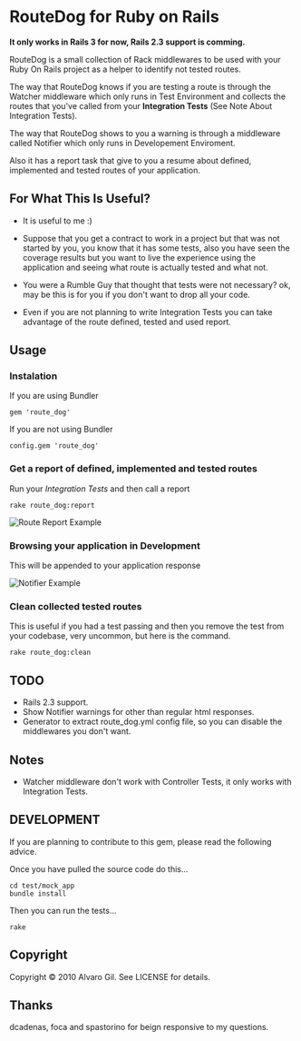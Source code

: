 RouteDog for Ruby on Rails
==========================

**It only works in Rails 3 for now, Rails 2.3 support is comming.**

RouteDog is a small collection of Rack middlewares to be used with your Ruby On Rails project as a helper to identify not tested routes.

The way that RouteDog knows if you are testing a route is through the Watcher middleware which only runs in Test Environment
and collects the routes that you've called from your **Integration Tests** (See Note About Integration Tests).

The way that RouteDog shows to you a warning is through a middleware called Notifier which only runs in Developement Enviroment.

Also it has a report task that give to you a resume about defined, implemented and tested routes of your application.


For What This Is Useful?
------------------------

* It is useful to me :)

* Suppose that you get a contract to work in a project but that was not started by you, you know that it has some tests, also you have seen
the coverage results but you want to live the experience using the application and seeing what route is actually tested and what not.

* You were a Rumble Guy that thought that tests were not necessary? ok, may be this is for you if you don't want to drop all your code.

* Even if you are not planning to write Integration Tests you can take advantage of the route defined, tested and used report.


Usage
-----

### Instalation ###

If you are using Bundler

    gem 'route_dog'

If you are not using Bundler

    config.gem 'route_dog'


### Get a report of defined, implemented and tested routes ###

Run your *Integration Tests* and then call a report

    rake route_dog:report

![Route Report Example](http://img.skitch.com/20101103-p79s1css147a6tymt1i6mcanm7.jpg "Route Report Example")


### Browsing your application in Development ###

This will be appended to your application response

![Notifier Example](http://img.skitch.com/20101103-trxeweg66jh931qtpunh9u91gk.jpg "Notifier Example")


### Clean collected tested routes ###

This is useful if you had a test passing and then you remove the test from your codebase,
very uncommon, but here is the command.

    rake route_dog:clean


TODO
----

* Rails 2.3 support.
* Show Notifier warnings for other than regular html responses.
* Generator to extract route_dog.yml config file, so you can disable the middlewares you don't want.

Notes
-----

* Watcher middleware don't work with Controller Tests, it only works with Integration Tests.

DEVELOPMENT
-----------

If you are planning to contribute to this gem, please read the following advice.

Once you have pulled the source code do this...

    cd test/mock_app
    bundle install

Then you can run the tests...

    rake

Copyright
---------

Copyright © 2010 Alvaro Gil. See LICENSE for details.


Thanks
------

dcadenas, foca and spastorino for beign responsive to my questions.

